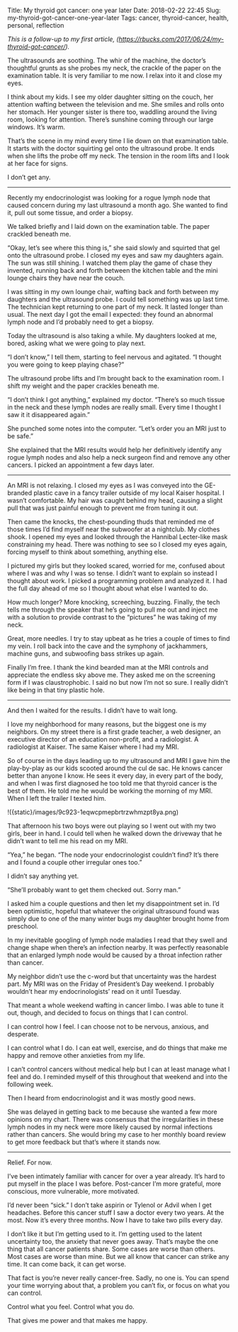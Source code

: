 Title: My thyroid got cancer: one year later
Date: 2018-02-22 22:45
Slug: my-thyroid-got-cancer-one-year-later
Tags: cancer, thyroid-cancer, health, personal, reflection

*This is a follow-up to my first article, (https://rbucks.com/2017/06/24/my-thyroid-got-cancer/).*

The ultrasounds are soothing. The whir of the machine, the doctor’s thoughtful grunts as she probes my neck, the crackle of the paper on the examination table. It is very familiar to me now. I relax into it and close my eyes.

I think about my kids. I see my older daughter sitting on the couch, her attention wafting between the television and me. She smiles and rolls onto her stomach. Her younger sister is there too, waddling around the living room, looking for attention. There’s sunshine coming through our large windows. It’s warm.

That’s the scene in my mind every time I lie down on that examination table. It starts with the doctor squirting gel onto the ultrasound probe. It ends when she lifts the probe off my neck. The tension in the room lifts and I look at her face for signs.

I don’t get any.

---

Recently my endocrinologist was looking for a rogue lymph node that caused concern during my last ultrasound a month ago. She wanted to find it, pull out some tissue, and order a biopsy.

We talked briefly and I laid down on the examination table. The paper crackled beneath me.

“Okay, let’s see where this thing is,” she said slowly and squirted that gel onto the ultrasound probe. I closed my eyes and saw my daughters again. The sun was still shining. I watched them play the game of chase they invented, running back and forth between the kitchen table and the mini lounge chairs they have near the couch.

I was sitting in my own lounge chair, wafting back and forth between my daughters and the ultrasound probe. I could tell something was up last time. The technician kept returning to one part of my neck. It lasted longer than usual. The next day I got the email I expected: they found an abnormal lymph node and I’d probably need to get a biopsy.

Today the ultrasound is also taking a while. My daughters looked at me, bored, asking what we were going to play next.

“I don’t know,” I tell them, starting to feel nervous and agitated. “I thought you were going to keep playing chase?”

The ultrasound probe lifts and I’m brought back to the examination room. I shift my weight and the paper crackles beneath me.

“I don’t think I got anything,” explained my doctor. “There’s so much tissue in the neck and these lymph nodes are really small. Every time I thought I saw it it disappeared again.”

She punched some notes into the computer. “Let’s order you an MRI just to be safe.”

She explained that the MRI results would help her definitively identify any rogue lymph nodes and also help a neck surgeon find and remove any other cancers. I picked an appointment a few days later.

---

An MRI is not relaxing. I closed my eyes as I was conveyed into the GE-branded plastic cave in a fancy trailer outside of my local Kaiser hospital. I wasn’t comfortable. My hair was caught behind my head, causing a slight pull that was just painful enough to prevent me from tuning it out.

Then came the knocks, the chest-pounding thuds that reminded me of those times I’d find myself near the subwoofer at a nightclub. My clothes shook. I opened my eyes and looked through the Hannibal Lecter-like mask constraining my head. There was nothing to see so I closed my eyes again, forcing myself to think about something, anything else.

I pictured my girls but they looked scared, worried for me, confused about where I was and why I was so tense. I didn’t want to explain so instead I thought about work. I picked a programming problem and analyzed it. I had the full day ahead of me so I thought about what else I wanted to do.

How much longer? More knocking, screeching, buzzing. Finally, the tech tells me through the speaker that he’s going to pull me out and inject me with a solution to provide contrast to the “pictures” he was taking of my neck.

Great, more needles. I try to stay upbeat as he tries a couple of times to find my vein. I roll back into the cave and the symphony of jackhammers, machine guns, and subwoofing bass strikes up again.

Finally I’m free. I thank the kind bearded man at the MRI controls and appreciate the endless sky above me. They asked me on the screening form if I was claustrophobic. I said no but now I’m not so sure. I really didn’t like being in that tiny plastic hole.

---

And then I waited for the results. I didn’t have to wait long.

I love my neighborhood for many reasons, but the biggest one is my neighbors. On my street there is a first grade teacher, a web designer, an executive director of an education non-profit, and a radiologist. A radiologist at Kaiser. The same Kaiser where I had my MRI.

So of course in the days leading up to my ultrasound and MRI I gave him the play-by-play as our kids scooted around the cul de sac. He knows cancer better than anyone I know. He sees it every day, in every part of the body, and when I was first diagnosed he too told me that thyroid cancer is the best of them. He told me he would be working the morning of my MRI. When I left the trailer I texted him.

!({static}/images/9c923-1eqwcpmepbrtrzwhmzpt8ya.png)

That afternoon his two boys were out playing so I went out with my two girls, beer in hand. I could tell when he walked down the driveway that he didn’t want to tell me his read on my MRI.

“Yea,” he began. “The node your endocrinologist couldn’t find? It’s there and I found a couple other irregular ones too.”

I didn’t say anything yet.

“She’ll probably want to get them checked out. Sorry man.”

I asked him a couple questions and then let my disappointment set in. I’d been optimistic, hopeful that whatever the original ultrasound found was simply due to one of the many winter bugs my daughter brought home from preschool.

In my inevitable googling of lymph node maladies I read that they swell and change shape when there’s an infection nearby. It was perfectly reasonable that an enlarged lymph node would be caused by a throat infection rather than cancer.

My neighbor didn’t use the c-word but that uncertainty was the hardest part. My MRI was on the Friday of President’s Day weekend. I probably wouldn’t hear my endocrinologists’ read on it until Tuesday.

That meant a whole weekend wafting in cancer limbo. I was able to tune it out, though, and decided to focus on things that I can control.

I can control how I feel. I can choose not to be nervous, anxious, and desperate.

I can control what I do. I can eat well, exercise, and do things that make me happy and remove other anxieties from my life.

I can’t control cancers without medical help but I can at least manage what I feel and do. I reminded myself of this throughout that weekend and into the following week.

Then I heard from endocrinologist and it was mostly good news.

She was delayed in getting back to me because she wanted a few more opinions on my chart. There was consensus that the irregularities in these lymph nodes in my neck were more likely caused by normal infections rather than cancers. She would bring my case to her monthly board review to get more feedback but that’s where it stands now.

---

Relief. For now.

I’ve been intimately familiar with cancer for over a year already. It’s hard to put myself in the place I was before. Post-cancer I’m more grateful, more conscious, more vulnerable, more motivated.

I’d never been “sick.” I don’t take aspirin or Tylenol or Advil when I get headaches. Before this cancer stuff I saw a doctor every two years. At the most. Now it’s every three months. Now I have to take two pills every day.

I don’t like it but I’m getting used to it. I’m getting used to the latent uncertainty too, the anxiety that never goes away. That’s maybe the one thing that all cancer patients share. Some cases are worse than others. Most cases are worse than mine. But we all know that cancer can strike any time. It can come back, it can get worse.

That fact is you’re never really cancer-free. Sadly, no one is. You can spend your time worrying about that, a problem you can’t fix, or focus on what you can control.

Control what you feel. Control what you do.

That gives me power and that makes me happy.